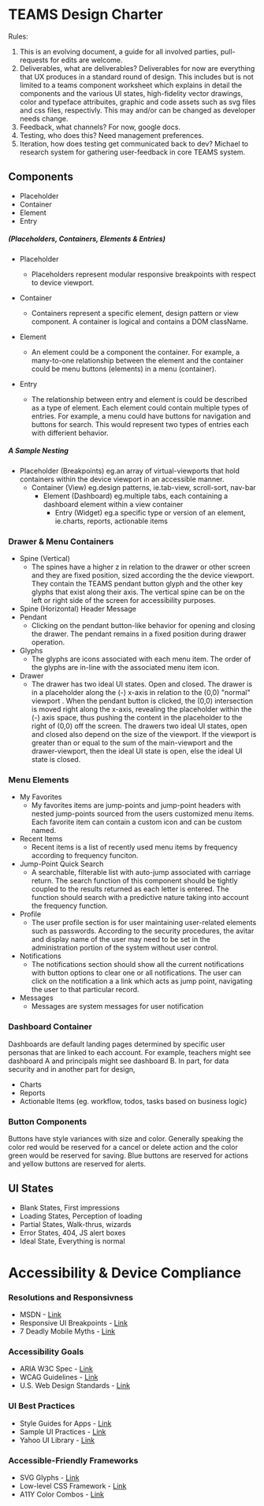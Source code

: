 # TEAMS Design Charter

Rules:
1. This is an evolving document, a guide for all involved parties, pull-requests for edits are welcome.
2. Deliverables, what are deliverables? Deliverables for now are everything that UX produces in a standard round of design. This includes but is not limited to a teams component worksheet which explains in detail the components and the various UI states, high-fidelity vector drawings, color and typeface attribuites, graphic and code assets such as svg files and css files, respectivly. This may and/or can be changed as developer needs change.
3. Feedback, what channels? For now, google docs.
4. Testing, who does this? Need management preferences.
5. Iteration, how does testing get communicated back to dev? Michael to research system for gathering user-feedback in core TEAMS system.

## Components

- Placeholder
- Container
- Element
- Entry

##### (Placeholders, Containers, Elements & Entries)
- Placeholder
    - Placeholders represent modular responsive breakpoints with respect to device viewport.

- Container
    - Containers represent a specific element, design pattern or view component. A container is logical and contains a DOM className.

- Element
    - An element could be a component the container. For example, a many-to-one relationship between the element and the container could be menu buttons (elements) in a menu (container).

- Entry
    - The relationship between entry and element is could be described as a type of element. Each element could contain multiple types of entries. For example, a menu could have buttons for navigation and buttons for search. This would represent two types of entries each with differient behavior.

##### A Sample Nesting
- Placeholder (Breakpoints) eg.an array of virtual-viewports that hold containers within the device viewport in an accessible manner.
  - Container (View) eg.design patterns, ie.tab-view, scroll-sort, nav-bar
    - Element (Dashboard) eg.multiple tabs, each containing a dashboard element within a view container
      - Entry (Widget) eg.a specific type or version of an element, ie.charts, reports, actionable items

### Drawer & Menu Containers
- Spine (Vertical)
  - The spines have a higher z in relation to the drawer or other screen and they are fixed position, sized according the the device viewport. They contain the TEAMS pendant button glyph and the other key glyphs that exist along their axis. The vertical spine can be on the left or right side of the screen for accessibility purposes.
- Spine (Horizontal) Header Message
- Pendant
  - Clicking on the pendant button-like behavior for opening and closing the drawer. The pendant remains in a fixed position during drawer operation.
- Glyphs
  - The glyphs are icons associated with each menu item. The order of the glyphs are in-line with the associated menu item icon.
- Drawer
  - The drawer has two ideal UI states. Open and closed. The drawer is in a placeholder along the (-) x-axis in relation to the (0,0) "normal" viewport . When the pendant button is clicked, the (0,0) intersection is moved right along the x-axis, revealing the placeholder within the (-) axis space, thus pushing the content in the placeholder to the right of (0,0) off the screen. The drawers two ideal UI states, open and closed also depend on the size of the viewport. If the viewport is greater than or equal to the sum of the main-viewport and the drawer-viewport, then the ideal UI state is open, else the ideal UI state is closed.

### Menu Elements
- My Favorites
  - My favorites items are jump-points and jump-point headers with nested jump-points sourced from the users customized menu items. Each favorite item can contain a custom icon and can be custom named.
- Recent Items
  - Recent items is a list of recently used menu items by frequency according to frequency funciton.
- Jump-Point Quick Search
  - A searchable, filterable list with auto-jump associated with carriage return. The search function of this component should be tightly coupled to the results returned as each letter is entered. The function should search with a predictive nature taking into account the frequency function.
- Profile
  - The user profile section is for user maintaining user-related elements such as passwords. According to the security procedures, the avitar and display name of the user may need to be set in the administration portion of the system without user control. 
- Notifications
  - The notifications section should show all the current notifications with button options to clear one or all notifications. The user can click on the notification a a link which acts as jump point, navigating the user to that particular record. 
- Messages
  - Messages are system messages for user notification 

### Dashboard Container
Dashboards are default landing pages determined by specific user personas that are linked to each account. For example, teachers might see dashboard A and principals might see dashboard B. In part, for data security and in another part for design, 
- Charts
- Reports
- Actionable Items (eg. workflow, todos, tasks based on business logic)

### Button Components
Buttons have style variances with size and color. Generally speaking the color red would be reserved for a cancel or delete action and the color green would be reserved for saving. Blue buttons are reserved for actions and yellow buttons are reserved for alerts.

## UI States

- Blank States, First impressions
- Loading States, Perception of loading
- Partial States, Walk-thrus, wizards
- Error States, 404, JS alert boxes
- Ideal State, Everything is normal

# Accessibility & Device Compliance

### Resolutions and Responsivness
- MSDN - [Link](https://blogs.msdn.microsoft.com/b8/2012/03/21/scaling-to-different-screens/)
- Responsive UI Breakpoints - [Link](https://www.google.com/design/spec/layout/responsive-ui.html#responsive-ui-breakpoints)
- 7 Deadly Mobile Myths - [Link](http://globalmoxie.com/jhc/prez/mobile-myths.pdf)

### Accessibility Goals
- ARIA W3C Spec - [Link](http://www.w3.org/TR/aria-in-html/)
- WCAG Guidelines - [Link](http://www.w3.org/TR/WCAG20/#visual-audio-contrast)
- U.S. Web Design Standards - [Link](https://playbook.cio.gov/designstandards/)

### UI Best Practices
- Style Guides for Apps - [Link](https://www.google.com/design/spec/style/)
- Sample UI Practices - [Link](http://developer.android.com/training/best-ui.html)
- Yahoo UI Library - [Link](https://github.com/yui/yui3)

### Accessible-Friendly Frameworks
- SVG Glyphs - [Link](https://www.paciellogroup.com/blog/2013/12/using-aria-enhance-svg-accessibility/)
- Low-level CSS Framework - [Link](http://www.basscss.com)
- A11Y Color Combos - [Link](http://clrs.cc/a11y/)




